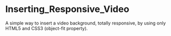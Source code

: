 # Inserting_Responsive_Video

A simple way to insert a video background, totally responsive, by using only HTML5 and CSS3 (object-fit property).
